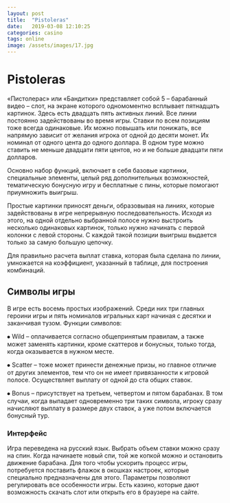 ```yaml
---
layout: post
title:  "Pistoleras"
date:   2019-03-08 12:10:25
categories: casino
tags: online
image: /assets/images/17.jpg
---
```


# Pistoleras 

«Пистолерас» или «Бандитки» представляет собой 5 – барабанный видео – слот, на экране которого одномоментно всплывает пятнадцать картинок. Здесь есть двадцать пять активных линий. Все линии постоянно задействованы во время игры. Ставки по всем позициям тоже всегда одинаковые. Их можно повышать или понижать, все напрямую зависит от желания игрока от одной до десяти монет. Их номинал от одного цента до одного доллара. В одном туре можно ставить не меньше двадцати пяти центов, но и не больше двадцати пяти долларов.

Основно набор функций, включает в себя базовые картинки, специальные элементы, целый ряд дополнительных возможностей, тематическую бонусную игру и бесплатные с пины, которые помогают приумножить выигрыш.

Простые картинки приносят деньги, образовывая на линиях, которые задействованы в игре непрерывную последовательность. Исходя из этого, на одной отдельно выбранной полосе нужно выстроить несколько одинаковых картинок, только нужно начинать с первой колонки с левой стороны. С каждой такой позиции выигрыш выдается только за самую большую цепочку.

Для правильно расчета выплат ставка, которая была сделана по линии, умножается на коэффициент, указанный в таблице, для построения комбинаций.

## Символы игры

В игре есть восемь простых изображений. Среди них три главных героини игры и пять номиналов игральных карт начиная с десятки и заканчивая тузом. Функции символов:

⦁	Wild – оплачивается согласно общепринятым правилам, а также может заменять картинки, кроме скаттеров и бонусных, только тогда, когда оказывается в нужном месте.

⦁	Scatter – тоже может принести денежные призы, но главное отличие от других элементов, тем что он не имеет привязанности к игровой полосе. Осуществляет выплату от одной до ста общих ставок.

⦁	Bonus – присутствует на третьем, четвертом и пятом барабанах. В том случаи, когда выпадает одновременно три таких символа, игроку сразу начисляют выплату в размере двух ставок, а уже потом включается бонусный тур.

### Интерфейс

Игра переведена на русский язык. Выбрать объем ставки можно сразу на спин. Когда начинаете новый спи, той же копкой можно и остановить движение барабана. Для того чтобы ускорить процесс игры, потребуется поставить флажок в окошках настроек, которые специально предназначены для этого. Параметры позволяют регулировать все особенности игры. Есть казино, которые дают возможность скачать слот или открыть его в браузере на сайте.

